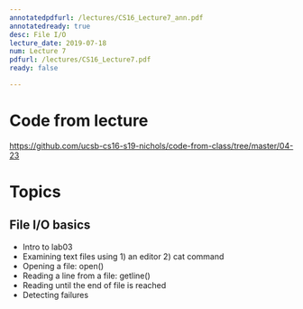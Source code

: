 ```yaml
---
annotatedpdfurl: /lectures/CS16_Lecture7_ann.pdf
annotatedready: true
desc: File I/O
lecture_date: 2019-07-18
num: Lecture 7
pdfurl: /lectures/CS16_Lecture7.pdf
ready: false

---
```


# Code from lecture

<https://github.com/ucsb-cs16-s19-nichols/code-from-class/tree/master/04-23>

# Topics
## File I/O basics
* Intro to lab03
* Examining text files using 1) an editor 2) cat command
* Opening a file: open()
* Reading a line from a file: getline()
* Reading until the end of file is reached
* Detecting failures

